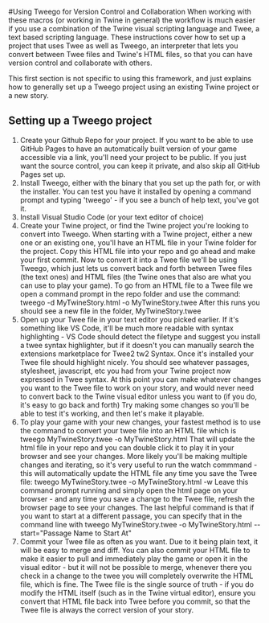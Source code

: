 #Using Tweego for Version Control and Collaboration
When working with these macros (or working in Twine in general) the workflow is much easier if you use a combination of the Twine visual scripting language and Twee, a text based scripting language.
These instructions cover how to set up a project that uses Twee as well as Tweego, an interpreter that lets you convert between Twee files and Twine's HTML files, so that you can have version control and collaborate with others.

This first section is not specific to using this framework, and just explains how to generally set up a Tweego project using an existing Twine project or a new story.

## Setting up a Tweego project
1. Create your Github Repo for your project. If you want to be able to use GitHub Pages to have an automatically built version of your game accessible via a link, you'll need your project to be public. If you just want the source control, you can keep it private, and also skip all GitHub Pages set up.
2. Install Tweego, either with the binary that you set up the path for, or with the installer. You can test you have it installed by opening a command prompt and typing 'tweego' - if you see a bunch of help text, you've got it.
3. Install Visual Studio Code (or your text editor of choice)
4. Create your Twine project, or find the Twine project you're looking to convert into Tweego. 
When starting with a Twine project, either a new one or an existing one, you'll have an HTML file in your Twine folder for the project. Copy this HTML file into your repo and go ahead and make your first commit.
Now to convert it into a Twee file we'll be using Tweego, which just lets us convert back and forth between Twee files (the text ones) and HTML files (the Twine ones that also are what you can use to play your game). 
To go from an HTML file to a Twee file we open a command prompt in the repo folder and use the command:
tweego -d MyTwineStory.html -o MyTwineStory.twee
After this runs you should see a new file in the folder, MyTwineStory.twee
5. Open up your Twee file in your text editor you picked earlier. If it's something like VS Code, it'll be much more readable with syntax highlighting - VS Code should detect the filetype and suggest you install a twee syntax highlighter, but if it doesn't you can manually search the extensions marketplace for Twee2 tw2 Syntax. Once it's installed your Twee file should highlight nicely.
You should see whatever passages, stylesheet, javascript, etc you had from your Twine project now expressed in Twee syntax. At this point you can make whatever changes you want to the Twee file to work on your story, and would never need to convert back to the Twine visual editor unless you want to (if you do, it's easy to go back and forth)
Try making some changes so you'll be able to test it's working, and then let's make it playable.
6. To play your game with your new changes, your fastest method is to use the command to convert your twee file into an HTML file which is
tweego MyTwineStory.twee -o MyTwineStory.html
That will update the html file in your repo and you can double click it to play it in your browser and see your changes. More likely you'll be making multiple changes and iterating, so it's very useful to run the watch commmand - this will automatically update the HTML file any time you save the Twee file:
tweego MyTwineStory.twee -o MyTwineStory.html -w
Leave this command prompt running and simply open the html page on your browser - and any time you save a change to the Twee file, refresh the browser page to see your changes.
The last helpful command is that if you want to start at a different passage, you can specify that in the command line with
tweego MyTwineStory.twee -o MyTwineStory.html --start="Passage Name to Start At"
7. Commit your Twee file as often as you want. Due to it being plain text, it will be easy to merge and diff. You can also commit your HTML file to make it easier to pull and immediately play the game or open it in the visual editor - but it will not be possible to merge, whenever there you check in a change to the twee you will completely overwrite the HTML file, which is fine. The Twee file is the single source of truth - if you do modify the HTML itself (such as in the Twine virtual editor), ensure you convert that HTML file back into Twee before you commit, so that the Twee file is always the correct version of your story.
